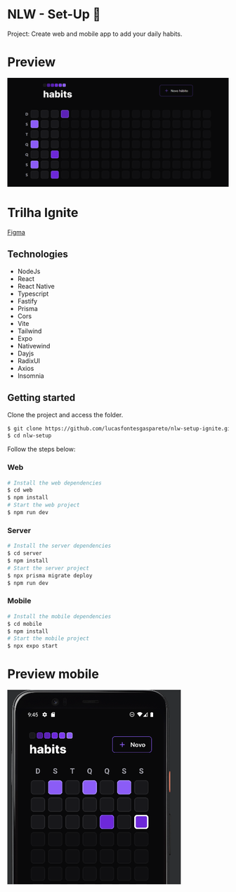 # NLW - Set-Up 🚀

Project: Create web and mobile app to add your daily habits.

# Preview
![preview](https://github.com/vivianemartini/nlw-setup/blob/main/preview-nlw-setup.PNG)

# Trilha Ignite

[Figma](https://www.figma.com/file/R8G4rOzimArHcxLxx0Wo3F/Habits-(i)-(Community)?node-id=6%3A343)

## Technologies
  
 - NodeJs 
 - React
 - React Native
 - Typescript
 - Fastify
 - Prisma 
 - Cors
 - Vite
 - Tailwind
 - Expo
 - Nativewind
 - Dayjs
 - RadixUI
 - Axios
 - Insomnia
 
 ## Getting started

Clone the project and access the folder.

```bash
$ git clone https://github.com/lucasfontesgaspareto/nlw-setup-ignite.git
$ cd nlw-setup
```

Follow the steps below:

### Web

```bash
# Install the web dependencies
$ cd web
$ npm install
# Start the web project
$ npm run dev
```

### Server

```bash
# Install the server dependencies
$ cd server
$ npm install
# Start the server project
$ npx prisma migrate deploy
$ npm run dev
```

### Mobile

```bash
# Install the mobile dependencies
$ cd mobile
$ npm install
# Start the mobile project
$ npx expo start
```

 
 
 # Preview mobile
 
 ![preview-mobile](https://github.com/vivianemartini/nlw-setup/blob/main/preview-setup-mobile.PNG)
 


 
 
